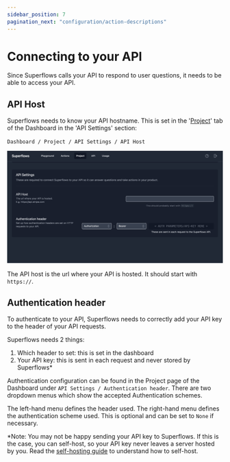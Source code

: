 ```yaml
---
sidebar_position: 7
pagination_next: "configuration/action-descriptions"
---
```


# Connecting to your API

Since Superflows calls your API to respond to user questions, it needs to be able to access your API.

## API Host

Superflows needs to know your API hostname. This is set in the '[Project](https://dashboard.superflows.ai/project)' tab of the Dashboard in the 'API Settings' section:

`Dashboard / Project / API Settings / API Host`

![api-settings](../../static/img/docs/connecting-your-api/api-host/1-api-settings.png)

The API host is the url where your API is hosted. It should start with `https://`.

## Authentication header

To authenticate to your API, Superflows needs to correctly add your API key to the header of your API requests.

Superflows needs 2 things:

1. Which header to set: this is set in the dashboard
2. Your API key: this is sent in each request and never stored by Superflows\*

Authentication configuration can be found in the Project page of the Dashboard under `API Settings / Authentication header`. There are two dropdown menus which show the accepted Authentication schemes.

The left-hand menu defines the header used. The right-hand menu defines the authentication scheme used. This is optional and can be set to `None` if necessary.

\*Note: You may not be happy sending your API key to Superflows. If this is the case, you can self-host, so your API key never leaves a server hosted by you. Read the [self-hosting guide](/docs/self-hosting) to understand how to self-host.
